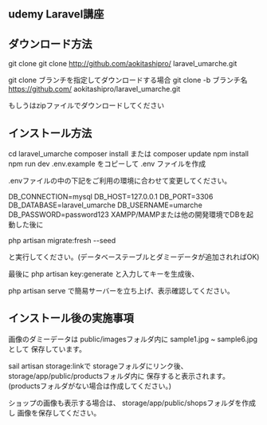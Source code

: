 ## udemy Laravel講座

## ダウンロード方法

git clone
git clone http://github.com/aokitashipro/
laravel_umarche.git

git clone ブランチを指定してダウンロードする場合
git clone -b ブランチ名 https://github.com/
aokitashipro/laravel_umarche.git

もしうはzipファイルでダウンロードしてください

## インストール方法
cd laravel_umarche
composer install または composer update
npm install
npm run dev
.env.example をコピーして .env ファイルを作成

.envファイルの中の下記をご利用の環境に合わせて変更してください。

DB_CONNECTION=mysql
DB_HOST=127.0.0.1
DB_PORT=3306
DB_DATABASE=laravel_umarche
DB_USERNAME=umarche
DB_PASSWORD=password123
XAMPP/MAMPまたは他の開発環境でDBを起動した後に


php artisan migrate:fresh --seed

と実行してください。(データベーステーブルとダミーデータが追加されればOK)

<!-- インストール時は自動生成されるが、
　　　ダウンロード時は API_KEY　は生成されないので手動で生成が必要 -->
最後に php artisan key:generate と入力してキーを生成後、

php artisan serve で簡易サーバーを立ち上げ、表示確認してください。

## インストール後の実施事項

画像のダミーデータは
public/imagesフォルダ内に
sample1.jpg ~ sample6.jpgとして
保存しています。

sail artisan storage:linkで
storageフォルダにリンク後、
storage/app/public/productsフォルダ内に
保存すると表示されます。
(productsフォルダがない場合は作成してください。)

ショップの画像も表示する場合は、
storage/app/public/shopsフォルダを作成し
画像を保存してください。